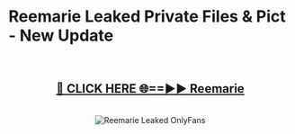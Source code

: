 # Reemarie Leaked Private Files & Pict - New Update
<br>
<div align="center">
<h2><a href="https://mediafilles.blogspot.com/?title=Reemarie" rel="nofollow">🔴 CLICK HERE 🌐==►► Reemarie</a></h2>
<br>
<a href="https://mediafilles.blogspot.com/?title=Reemarie" rel="nofollow" data-target="animated-image.originalLink"><img src="https://i.ibb.co.com/WyWwxjT/player-gif2.gif" alt="Reemarie Leaked OnlyFans" style="max-width: 100%; display: inline-block;" data-target="animated-image.originalImage"></a>
</div>
<br>